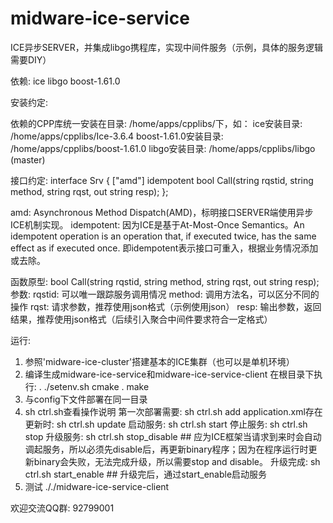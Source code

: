 # midware-ice-service

ICE异步SERVER，并集成libgo携程库，实现中间件服务（示例，具体的服务逻辑需要DIY）

依赖:
  ice
  libgo
  boost-1.61.0

安装约定:

依赖的CPP库统一安装在目录: /home/apps/cpplibs/下，如：
  ice安装目录: /home/apps/cpplibs/Ice-3.6.4
  boost-1.61.0安装目录: /home/apps/cpplibs/boost-1.61.0
  libgo安装目录: /home/apps/cpplibs/libgo (master)

接口约定:
  interface Srv {
      ["amd"] idempotent bool Call(string rqstid, string method, string rqst, out string resp);
  };

  amd: Asynchronous Method Dispatch(AMD)，标明接口SERVER端使用异步ICE机制实现。
  idempotent: 因为ICE是基于At-Most-Once Semantics。An idempotent operation is an operation that, if executed twice, has the same effect as if executed once. 即idempotent表示接口可重入，根据业务情况添加或去除。

  函数原型:
    bool Call(string rqstid, string method, string rqst, out string resp);
    参数:
      rqstid: 可以唯一跟踪服务调用情况
      method: 调用方法名，可以区分不同的操作
      rqst: 请求参数，推荐使用json格式（示例使用json）
      resp: 输出参数，返回结果，推荐使用json格式（后续引入聚合中间件要求符合一定格式）

运行:
  1. 参照'midware-ice-cluster'搭建基本的ICE集群（也可以是单机环境）
  2. 编译生成midware-ice-service和midware-ice-service-client
     在根目录下执行:
     . ./setenv.sh
     cmake .
     make
  3. 与config下文件部署在同一目录
  4. sh ctrl.sh查看操作说明
     第一次部署需要: sh ctrl.sh add 
     application.xml存在更新时: sh ctrl.sh update
     启动服务: sh ctrl.sh start
     停止服务: sh ctrl.sh stop
     升级服务: sh ctrl.sh stop_disable  ## 应为ICE框架当请求到来时会自动调起服务，所以必须先disable后，再更新binary程序；因为在程序运行时更新binary会失败，无法完成升级，所以需要stop and disable。
     升级完成: sh ctrl.sh start_enable  ## 升级完后，通过start_enable启动服务
  5. 测试 ././midware-ice-service-client 


欢迎交流QQ群: 92799001


